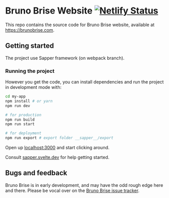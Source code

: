 Bruno Brise Website
[![Netlify Status](https://api.netlify.com/api/v1/badges/6c776f84-c47a-4d7a-badb-8d86485e965f/deploy-status)](https://app.netlify.com/sites/brunobrise/deploys)
===


This repo contains the source code for Bruno Brise website, available at https://brunobrise.com.

## Getting started

The project use Sapper framework (on webpack branch).

### Running the project

However you get the code, you can install dependencies and run the project in development mode with:

```bash
cd my-app
npm install # or yarn
npm run dev

# for production
npm run build
npm run start

# for deployment
npm run export # export folder __sapper__/export
```

Open up [localhost:3000](http://localhost:3000) and start clicking around.

Consult [sapper.svelte.dev](https://sapper.svelte.dev) for help getting started.

## Bugs and feedback

Bruno Brise is in early development, and may have the odd rough edge here and there. Please be vocal over on the [Bruno Brise issue tracker](https://github.com/brunobrise/website/issues).

